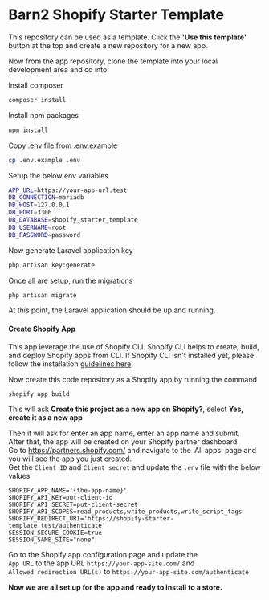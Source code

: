 # Barn2 Shopify Starter Template
This repository can be used as a template. Click the **'Use this template'** button at the top and create a new repository for a new app.

Now from the app repository, clone the template into your local development area and cd into.

Install composer
```sh
composer install
```
Install npm packages
```sh
npm install
```
Copy .env file from .env.example
```sh
cp .env.example .env
```
Setup the below env variables
```sh
APP_URL=https://your-app-url.test
DB_CONNECTION=mariadb
DB_HOST=127.0.0.1
DB_PORT=3306
DB_DATABASE=shopify_starter_template
DB_USERNAME=root
DB_PASSWORD=password
```
Now generate Laravel application key
```sh
php artisan key:generate
```
Once all are setup, run the migrations
```sh
php artisan migrate
```
At this point, the Laravel application should be up and running. 

#### Create Shopify App
This app leverage the use of Shopify CLI. Shopify CLI helps to create, build, and deploy Shopify apps from CLI. If Shopify CLI isn't installed yet, please follow the installation [guidelines here](https://shopify.dev/docs/api/shopify-cli).   

Now create this code repository as a Shopify app by running the command
```
shopify app build
```
This will ask **Create this project as a new app on Shopify?**, select 
**Yes, create it as a new app**

Then it will ask for enter an app name, enter an app name and submit.   
After that, the app will be created on your Shopify partner dashboard.   
Go to https://partners.shopify.com/ and navigate to the 'All apps' page and you will see the app you just created.   
Get the `Client ID` and `Client secret` and update the `.env` file with the below values
```
SHOPIFY_APP_NAME='{the-app-name}'
SHOPIFY_API_KEY=put-client-id
SHOPIFY_API_SECRET=put-client-secret
SHOPIFY_API_SCOPES=read_products,write_products,write_script_tags
SHOPIFY_REDIRECT_URI='https://shopify-starter-template.test/authenticate'
SESSION_SECURE_COOKIE=true
SESSION_SAME_SITE="none"
```

Go to the Shopify app configuration page and update the   
`App URL` to the app URL `https://your-app-site.com/` and   
`Allowed redirection URL(s)` to `https://your-app-site.com/authenticate`   

**Now we are all set up for the app and ready to install to a store.**
